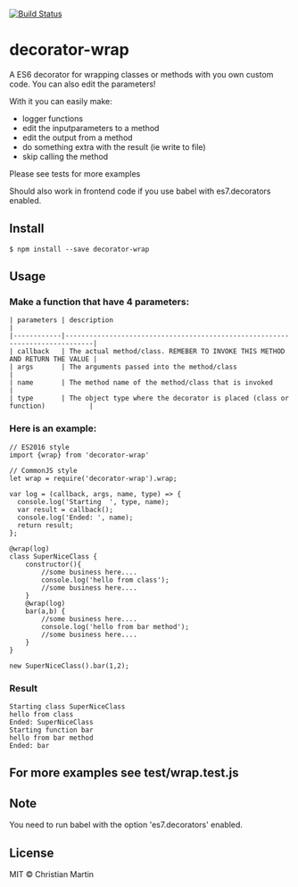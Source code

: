 [![Build Status](https://travis-ci.org/cmartin81/decorator-wrap.svg)](https://travis-ci.org/cmartin81/decorator-wrap)

# decorator-wrap
A ES6 decorator for wrapping classes or methods with you own custom code. You can also edit the parameters!

With it you can easily make:
* logger functions
* edit the inputparameters to a method
* edit the output from a method
* do something extra with the result (ie write to file)
* skip calling the method

Please see tests for more examples

Should also work in frontend code if you use babel with es7.decorators enabled.


## Install
    $ npm install --save decorator-wrap
 
## Usage
### Make a function that have 4 parameters:

    | parameters | description                                                                 |
    |------------|-----------------------------------------------------------------------------| 
    | callback   | The actual method/class. REMEBER TO INVOKE THIS METHOD AND RETURN THE VALUE |
    | args       | The arguments passed into the method/class                                  |
    | name       | The method name of the method/class that is invoked                         |
    | type       | The object type where the decorator is placed (class or function)           |

### Here is an example:

    // ES2016 style
    import {wrap} from 'decorator-wrap'

    // CommonJS style
    let wrap = require('decorator-wrap').wrap;
    
    var log = (callback, args, name, type) => {
      console.log('Starting  ', type, name);
      var result = callback();
      console.log('Ended: ', name);
      return result;
    };

    @wrap(log)
    class SuperNiceClass {
        constructor(){
            //some business here.... 
            console.log('hello from class');
            //some business here.... 
        }
        @wrap(log)
        bar(a,b) {
            //some business here.... 
            console.log('hello from bar method');
            //some business here.... 
        }
    }
    
    new SuperNiceClass().bar(1,2);
    
### Result
    Starting class SuperNiceClass
    hello from class
    Ended: SuperNiceClass
    Starting function bar
    hello from bar method
    Ended: bar


## For more examples see test/wrap.test.js 

## Note
You need to run babel with the option 'es7.decorators' enabled.

## License
MIT © Christian Martin
